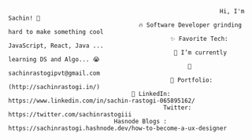                                                                 Hi, I'm Sachin! 👋
                                         🔥 Software Developer grinding hard to make something cool
                                                  ✨ Favorite Tech: JavaScript, React, Java ...
                                                   📓 I’m currently learning DS and Algo... 😭
                                                       📧 sachinrastogipvt@gmail.com
                                                  🎨 Portfolio: (http://sachinrastogi.in/)
                                       💼 LinkedIn: https://www.linkedin.com/in/sachin-rastogi-065895162/
                                                Twitter: https://twitter.com/sachinrastogiii
                                  Hasnode Blogs : https://sachinrastogi.hashnode.dev/how-to-become-a-ux-designer
